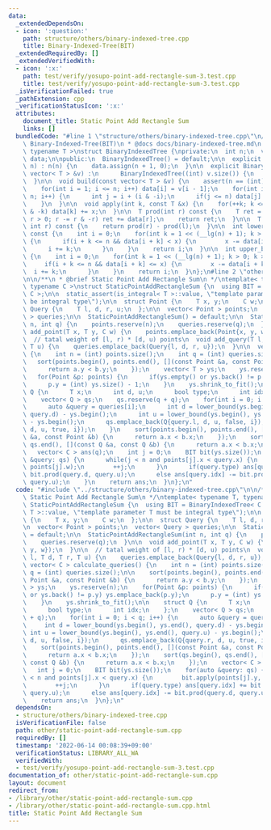 ```yaml
---
data:
  _extendedDependsOn:
  - icon: ':question:'
    path: structure/others/binary-indexed-tree.cpp
    title: Binary-Indexed-Tree(BIT)
  _extendedRequiredBy: []
  _extendedVerifiedWith:
  - icon: ':x:'
    path: test/verify/yosupo-point-add-rectangle-sum-3.test.cpp
    title: test/verify/yosupo-point-add-rectangle-sum-3.test.cpp
  _isVerificationFailed: true
  _pathExtension: cpp
  _verificationStatusIcon: ':x:'
  attributes:
    document_title: Static Point Add Rectangle Sum
    links: []
  bundledCode: "#line 1 \"structure/others/binary-indexed-tree.cpp\"\n/**\n * @brief\
    \ Binary-Indexed-Tree(BIT)\n * @docs docs/binary-indexed-tree.md\n */\ntemplate<\
    \ typename T >\nstruct BinaryIndexedTree {\nprivate:\n  int n;\n  vector< T >\
    \ data;\n\npublic:\n  BinaryIndexedTree() = default;\n\n  explicit BinaryIndexedTree(int\
    \ n) : n(n) {\n    data.assign(n + 1, 0);\n  }\n\n  explicit BinaryIndexedTree(const\
    \ vector< T > &v) :\n      BinaryIndexedTree((int) v.size()) {\n    build(v);\n\
    \  }\n\n  void build(const vector< T > &v) {\n    assert(n == (int) v.size());\n\
    \    for(int i = 1; i <= n; i++) data[i] = v[i - 1];\n    for(int i = 1; i <=\
    \ n; i++) {\n      int j = i + (i & -i);\n      if(j <= n) data[j] += data[i];\n\
    \    }\n  }\n\n  void apply(int k, const T &x) {\n    for(++k; k <= n; k += k\
    \ & -k) data[k] += x;\n  }\n\n  T prod(int r) const {\n    T ret = T();\n    for(;\
    \ r > 0; r -= r & -r) ret += data[r];\n    return ret;\n  }\n\n  T prod(int l,\
    \ int r) const {\n    return prod(r) - prod(l);\n  }\n\n  int lower_bound(T x)\
    \ const {\n    int i = 0;\n    for(int k = 1 << (__lg(n) + 1); k > 0; k >>= 1)\
    \ {\n      if(i + k <= n && data[i + k] < x) {\n        x -= data[i + k];\n  \
    \      i += k;\n      }\n    }\n    return i;\n  }\n\n  int upper_bound(T x) const\
    \ {\n    int i = 0;\n    for(int k = 1 << (__lg(n) + 1); k > 0; k >>= 1) {\n \
    \     if(i + k <= n && data[i + k] <= x) {\n        x -= data[i + k];\n      \
    \  i += k;\n      }\n    }\n    return i;\n  }\n};\n#line 2 \"other/static-point-add-rectangle-sum.cpp\"\
    \n\n/**\n * @brief Static Point Add Rectangle Sum\n */\ntemplate< typename T,\
    \ typename C >\nstruct StaticPointAddRectangleSum {\n  using BIT = BinaryIndexedTree<\
    \ C >;\n\n  static_assert(is_integral< T >::value, \"template parameter T must\
    \ be integral type\");\n\n  struct Point {\n    T x, y;\n    C w;\n  };\n\n  struct\
    \ Query {\n    T l, d, r, u;\n  };\n\n  vector< Point > points;\n  vector< Query\
    \ > queries;\n\n  StaticPointAddRectangleSum() = default;\n\n  StaticPointAddRectangleSum(int\
    \ n, int q) {\n    points.reserve(n);\n    queries.reserve(q);\n  }\n\n  void\
    \ add_point(T x, T y, C w) {\n    points.emplace_back(Point{x, y, w});\n  }\n\n\
    \  // tatal weight of [l, r) * [d, u) points\n  void add_query(T l, T d, T r,\
    \ T u) {\n    queries.emplace_back(Query{l, d, r, u});\n  }\n\n  vector< C > calculate_queries()\
    \ {\n    int n = (int) points.size();\n    int q = (int) queries.size();\n\n \
    \   sort(points.begin(), points.end(), [](const Point &a, const Point &b) {\n\
    \      return a.y < b.y;\n    });\n    vector< T > ys;\n    ys.reserve(n);\n \
    \   for(Point &p: points) {\n      if(ys.empty() or ys.back() != p.y) ys.emplace_back(p.y);\n\
    \      p.y = (int) ys.size() - 1;\n    }\n    ys.shrink_to_fit();\n\n    struct\
    \ Q {\n      T x;\n      int d, u;\n      bool type;\n      int idx;\n    };\n\
    \    vector< Q > qs;\n    qs.reserve(q + q);\n    for(int i = 0; i < q; i++) {\n\
    \      auto &query = queries[i];\n      int d = lower_bound(ys.begin(), ys.end(),\
    \ query.d) - ys.begin();\n      int u = lower_bound(ys.begin(), ys.end(), query.u)\
    \ - ys.begin();\n      qs.emplace_back(Q{query.l, d, u, false, i});\n      qs.emplace_back(Q{query.r,\
    \ d, u, true, i});\n    }\n    sort(points.begin(), points.end(), [](const Point\
    \ &a, const Point &b) {\n      return a.x < b.x;\n    });\n    sort(qs.begin(),\
    \ qs.end(), [](const Q &a, const Q &b) {\n      return a.x < b.x;\n    });\n \
    \   vector< C > ans(q);\n    int j = 0;\n    BIT bit(ys.size());\n    for(auto\
    \ &query: qs) {\n      while(j < n and points[j].x < query.x) {\n        bit.apply(points[j].y,\
    \ points[j].w);\n        ++j;\n      }\n      if(query.type) ans[query.idx] +=\
    \ bit.prod(query.d, query.u);\n      else ans[query.idx] -= bit.prod(query.d,\
    \ query.u);\n    }\n    return ans;\n  }\n};\n"
  code: "#include \"../structure/others/binary-indexed-tree.cpp\"\n\n/**\n * @brief\
    \ Static Point Add Rectangle Sum\n */\ntemplate< typename T, typename C >\nstruct\
    \ StaticPointAddRectangleSum {\n  using BIT = BinaryIndexedTree< C >;\n\n  static_assert(is_integral<\
    \ T >::value, \"template parameter T must be integral type\");\n\n  struct Point\
    \ {\n    T x, y;\n    C w;\n  };\n\n  struct Query {\n    T l, d, r, u;\n  };\n\
    \n  vector< Point > points;\n  vector< Query > queries;\n\n  StaticPointAddRectangleSum()\
    \ = default;\n\n  StaticPointAddRectangleSum(int n, int q) {\n    points.reserve(n);\n\
    \    queries.reserve(q);\n  }\n\n  void add_point(T x, T y, C w) {\n    points.emplace_back(Point{x,\
    \ y, w});\n  }\n\n  // tatal weight of [l, r) * [d, u) points\n  void add_query(T\
    \ l, T d, T r, T u) {\n    queries.emplace_back(Query{l, d, r, u});\n  }\n\n \
    \ vector< C > calculate_queries() {\n    int n = (int) points.size();\n    int\
    \ q = (int) queries.size();\n\n    sort(points.begin(), points.end(), [](const\
    \ Point &a, const Point &b) {\n      return a.y < b.y;\n    });\n    vector< T\
    \ > ys;\n    ys.reserve(n);\n    for(Point &p: points) {\n      if(ys.empty()\
    \ or ys.back() != p.y) ys.emplace_back(p.y);\n      p.y = (int) ys.size() - 1;\n\
    \    }\n    ys.shrink_to_fit();\n\n    struct Q {\n      T x;\n      int d, u;\n\
    \      bool type;\n      int idx;\n    };\n    vector< Q > qs;\n    qs.reserve(q\
    \ + q);\n    for(int i = 0; i < q; i++) {\n      auto &query = queries[i];\n \
    \     int d = lower_bound(ys.begin(), ys.end(), query.d) - ys.begin();\n     \
    \ int u = lower_bound(ys.begin(), ys.end(), query.u) - ys.begin();\n      qs.emplace_back(Q{query.l,\
    \ d, u, false, i});\n      qs.emplace_back(Q{query.r, d, u, true, i});\n    }\n\
    \    sort(points.begin(), points.end(), [](const Point &a, const Point &b) {\n\
    \      return a.x < b.x;\n    });\n    sort(qs.begin(), qs.end(), [](const Q &a,\
    \ const Q &b) {\n      return a.x < b.x;\n    });\n    vector< C > ans(q);\n \
    \   int j = 0;\n    BIT bit(ys.size());\n    for(auto &query: qs) {\n      while(j\
    \ < n and points[j].x < query.x) {\n        bit.apply(points[j].y, points[j].w);\n\
    \        ++j;\n      }\n      if(query.type) ans[query.idx] += bit.prod(query.d,\
    \ query.u);\n      else ans[query.idx] -= bit.prod(query.d, query.u);\n    }\n\
    \    return ans;\n  }\n};\n"
  dependsOn:
  - structure/others/binary-indexed-tree.cpp
  isVerificationFile: false
  path: other/static-point-add-rectangle-sum.cpp
  requiredBy: []
  timestamp: '2022-06-14 00:08:39+09:00'
  verificationStatus: LIBRARY_ALL_WA
  verifiedWith:
  - test/verify/yosupo-point-add-rectangle-sum-3.test.cpp
documentation_of: other/static-point-add-rectangle-sum.cpp
layout: document
redirect_from:
- /library/other/static-point-add-rectangle-sum.cpp
- /library/other/static-point-add-rectangle-sum.cpp.html
title: Static Point Add Rectangle Sum
---
```

